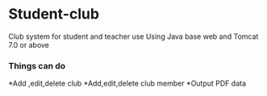 # Student-club
Club system for student and teacher use
Using Java base web and Tomcat 7.0 or above

### Things can do
*Add ,edit,delete club
*Add,edit,delete club member
*Output PDF data
